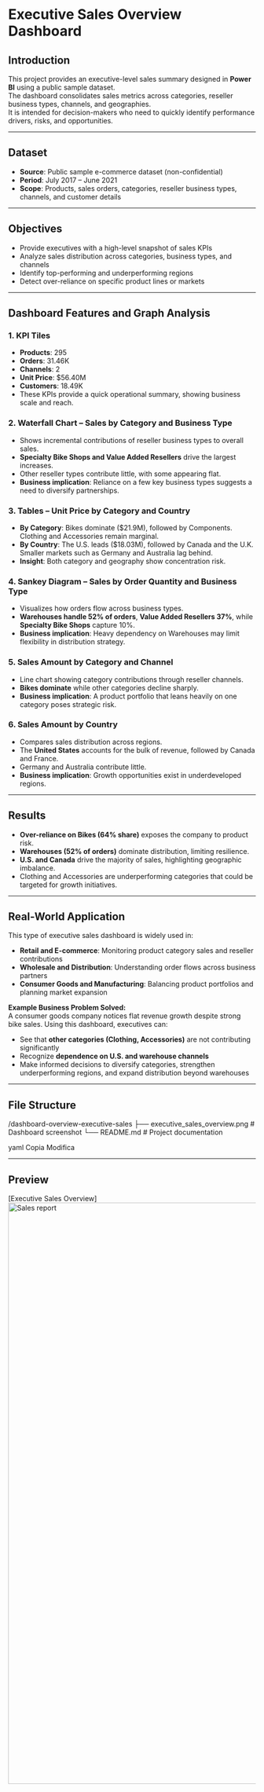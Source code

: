 # Executive Sales Overview Dashboard

## Introduction
This project provides an executive-level sales summary designed in **Power BI** using a public sample dataset.  
The dashboard consolidates sales metrics across categories, reseller business types, channels, and geographies.  
It is intended for decision-makers who need to quickly identify performance drivers, risks, and opportunities.

---

## Dataset
- **Source**: Public sample e-commerce dataset (non-confidential)  
- **Period**: July 2017 – June 2021  
- **Scope**: Products, sales orders, categories, reseller business types, channels, and customer details  

---

## Objectives
- Provide executives with a high-level snapshot of sales KPIs  
- Analyze sales distribution across categories, business types, and channels  
- Identify top-performing and underperforming regions  
- Detect over-reliance on specific product lines or markets  

---

## Dashboard Features and Graph Analysis

### 1. KPI Tiles
- **Products**: 295  
- **Orders**: 31.46K  
- **Channels**: 2  
- **Unit Price**: $56.40M  
- **Customers**: 18.49K  
- These KPIs provide a quick operational summary, showing business scale and reach.

### 2. Waterfall Chart – Sales by Category and Business Type
- Shows incremental contributions of reseller business types to overall sales.  
- **Specialty Bike Shops and Value Added Resellers** drive the largest increases.  
- Other reseller types contribute little, with some appearing flat.  
- **Business implication**: Reliance on a few key business types suggests a need to diversify partnerships.

### 3. Tables – Unit Price by Category and Country
- **By Category**: Bikes dominate ($21.9M), followed by Components. Clothing and Accessories remain marginal.  
- **By Country**: The U.S. leads ($18.03M), followed by Canada and the U.K. Smaller markets such as Germany and Australia lag behind.  
- **Insight**: Both category and geography show concentration risk.

### 4. Sankey Diagram – Sales by Order Quantity and Business Type
- Visualizes how orders flow across business types.  
- **Warehouses handle 52% of orders**, **Value Added Resellers 37%**, while **Specialty Bike Shops** capture 10%.  
- **Business implication**: Heavy dependency on Warehouses may limit flexibility in distribution strategy.

### 5. Sales Amount by Category and Channel
- Line chart showing category contributions through reseller channels.  
- **Bikes dominate** while other categories decline sharply.  
- **Business implication**: A product portfolio that leans heavily on one category poses strategic risk.

### 6. Sales Amount by Country
- Compares sales distribution across regions.  
- The **United States** accounts for the bulk of revenue, followed by Canada and France.  
- Germany and Australia contribute little.  
- **Business implication**: Growth opportunities exist in underdeveloped regions.

---

## Results
- **Over-reliance on Bikes (64% share)** exposes the company to product risk.  
- **Warehouses (52% of orders)** dominate distribution, limiting resilience.  
- **U.S. and Canada** drive the majority of sales, highlighting geographic imbalance.  
- Clothing and Accessories are underperforming categories that could be targeted for growth initiatives.  

---

## Real-World Application
This type of executive sales dashboard is widely used in:  
- **Retail and E-commerce**: Monitoring product category sales and reseller contributions  
- **Wholesale and Distribution**: Understanding order flows across business partners  
- **Consumer Goods and Manufacturing**: Balancing product portfolios and planning market expansion  

**Example Business Problem Solved:**  
A consumer goods company notices flat revenue growth despite strong bike sales. Using this dashboard, executives can:  
- See that **other categories (Clothing, Accessories)** are not contributing significantly  
- Recognize **dependence on U.S. and warehouse channels**  
- Make informed decisions to diversify categories, strengthen underperforming regions, and expand distribution beyond warehouses  

---

## File Structure
/dashboard-overview-executive-sales
├── executive_sales_overview.png # Dashboard screenshot
└── README.md # Project documentation

yaml
Copia
Modifica

---

## Preview
[Executive Sales Overview]
<img width="2355" height="1184" alt="Sales report" src="https://github.com/user-attachments/assets/5ad78121-f30f-4f7a-85bc-7e5ff461dfe6" />

